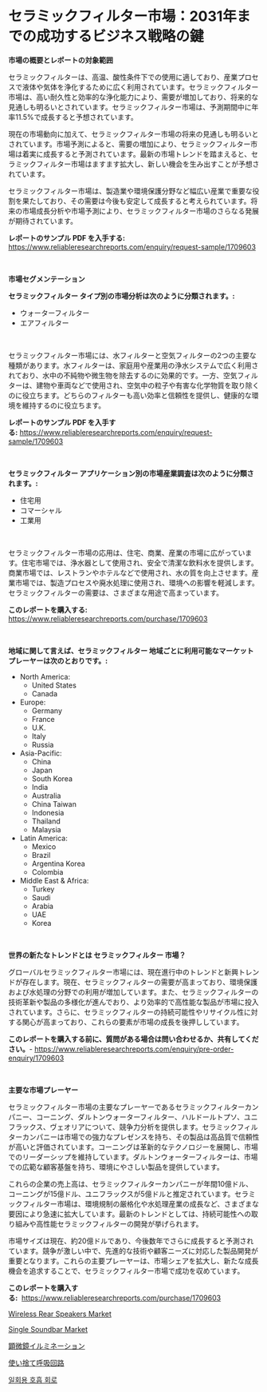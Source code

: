 <p><h1>セラミックフィルター市場：2031年までの成功するビジネス戦略の鍵　</h1></p><p><strong>市場の概要とレポートの対象範囲</strong></p>
<p><p>セラミックフィルターは、高温、酸性条件下での使用に適しており、産業プロセスで液体や気体を浄化するために広く利用されています。セラミックフィルター市場は、高い耐久性と効率的な浄化能力により、需要が増加しており、将来的な見通しも明るいとされています。セラミックフィルター市場は、予測期間中に年率11.5%で成長すると予想されています。</p><p>現在の市場動向に加えて、セラミックフィルター市場の将来の見通しも明るいとされています。市場予測によると、需要の増加により、セラミックフィルター市場は着実に成長すると予測されています。最新の市場トレンドを踏まえると、セラミックフィルター市場はますます拡大し、新しい機会を生み出すことが予想されています。</p><p>セラミックフィルター市場は、製造業や環境保護分野など幅広い産業で重要な役割を果たしており、その需要は今後も安定して成長すると考えられています。将来の市場成長分析や市場予測により、セラミックフィルター市場のさらなる発展が期待されています。</p></p>
<p><strong>レポートのサンプル PDF を入手する:</strong> <a href="https://www.reliableresearchreports.com/enquiry/request-sample/1709603">https://www.reliableresearchreports.com/enquiry/request-sample/1709603</a></p>
<p>&nbsp;</p>
<p><strong>市場セグメンテーション</strong></p>
<p><strong>セラミックフィルター タイプ別の市場分析は次のように分類されます。:</strong></p>
<p><ul><li>ウォーターフィルター</li><li>エアフィルター</li></ul></p>
<p>&nbsp;</p>
<p><p>セラミックフィルター市場には、水フィルターと空気フィルターの2つの主要な種類があります。水フィルターは、家庭用や産業用の浄水システムで広く利用されており、水中の不純物や微生物を除去するのに効果的です。一方、空気フィルターは、建物や車両などで使用され、空気中の粒子や有害な化学物質を取り除くのに役立ちます。どちらのフィルターも高い効率と信頼性を提供し、健康的な環境を維持するのに役立ちます。</p></p>
<p><strong>レポートのサンプル PDF を入手する:</strong>&nbsp;<a href="https://www.reliableresearchreports.com/enquiry/request-sample/1709603">https://www.reliableresearchreports.com/enquiry/request-sample/1709603</a></p>
<p>&nbsp;</p>
<p><strong> セラミックフィルター アプリケーション別の市場産業調査は次のように分類されます。:</strong></p>
<p><ul><li>住宅用</li><li>コマーシャル</li><li>工業用</li></ul></p>
<p>&nbsp;</p>
<p><p>セラミックフィルター市場の応用は、住宅、商業、産業の市場に広がっています。住宅市場では、浄水器として使用され、安全で清潔な飲料水を提供します。商業市場では、レストランやホテルなどで使用され、水の質を向上させます。産業市場では、製造プロセスや廃水処理に使用され、環境への影響を軽減します。セラミックフィルターの需要は、さまざまな用途で高まっています。</p></p>
<p><strong>このレポートを購入する:</strong>&nbsp; <a href="https://www.reliableresearchreports.com/purchase/1709603">https://www.reliableresearchreports.com/purchase/1709603</a></p>
<p>&nbsp;</p>
<p><strong>地域に関して言えば、セラミックフィルター 地域ごとに利用可能なマーケットプレーヤーは次のとおりです。:</strong></p>
<p><ul>
    <li>
        North America:
        <ul>
            <li>United States</li>
            <li>Canada</li>
        </ul>
    </li>
    <li>
        Europe:
        <ul>
            <li>Germany</li>
            <li>France</li>
            <li>U.K.</li>
            <li>Italy</li>
            <li>Russia</li>
        </ul>
    </li>
    <li>
        Asia-Pacific:
        <ul>
            <li>China</li>
            <li>Japan</li>
            <li>South Korea</li>
            <li>India</li>
            <li>Australia</li>
            <li>China Taiwan</li>
            <li>Indonesia</li>
            <li>Thailand</li>
            <li>Malaysia</li>
        </ul>
    </li>
    <li>
        Latin America:
        <ul>
            <li>Mexico</li>
            <li>Brazil</li>
            <li>Argentina Korea</li>
            <li>Colombia</li>
        </ul>
    </li>
    <li>
        Middle East & Africa:
        <ul>
            <li>Turkey</li>
            <li>Saudi</li>
            <li>Arabia</li>
            <li>UAE</li>
            <li>Korea</li>
        </ul>
    </li>
    </ul></p>
<p>&nbsp;</p>
<p><strong>世界の新たなトレンドとは セラミックフィルター 市場？</strong></p>
<p><p>グローバルセラミックフィルター市場には、現在進行中のトレンドと新興トレンドが存在します。現在、セラミックフィルターの需要が高まっており、環境保護および水処理の分野での利用が増加しています。また、セラミックフィルターの技術革新や製品の多様化が進んでおり、より効率的で高性能な製品が市場に投入されています。さらに、セラミックフィルターの持続可能性やリサイクル性に対する関心が高まっており、これらの要素が市場の成長を後押ししています。</p></p>
<p><strong>このレポートを購入する前に、質問がある場合は問い合わせるか、共有してください。</strong>- <a href="https://www.reliableresearchreports.com/enquiry/pre-order-enquiry/1709603">https://www.reliableresearchreports.com/enquiry/pre-order-enquiry/1709603</a></p>
<p>&nbsp;</p>
<p><strong>主要な市場プレーヤー</strong></p>
<p><p>セラミックフィルター市場の主要なプレーヤーであるセラミックフィルターカンパニー、コーニング、ダルトンウォーターフィルター、ハルドールトプソ、ユニフラックス、ヴェオリアについて、競争力分析を提供します。セラミックフィルターカンパニーは市場での強力なプレゼンスを持ち、その製品は高品質で信頼性が高いと評価されています。コーニングは革新的なテクノロジーを展開し、市場でのリーダーシップを維持しています。ダルトンウォーターフィルターは、市場での広範な顧客基盤を持ち、環境にやさしい製品を提供しています。</p><p>これらの企業の売上高は、セラミックフィルターカンパニーが年間10億ドル、コーニングが15億ドル、ユニフラックスが5億ドルと推定されています。セラミックフィルター市場は、環境規制の厳格化や水処理産業の成長など、さまざまな要因により急速に拡大しています。最新のトレンドとしては、持続可能性への取り組みや高性能セラミックフィルターの開発が挙げられます。</p><p>市場サイズは現在、約20億ドルであり、今後数年でさらに成長すると予測されています。競争が激しい中で、先進的な技術や顧客ニーズに対応した製品開発が重要となります。これらの主要プレーヤーは、市場シェアを拡大し、新たな成長機会を追求することで、セラミックフィルター市場で成功を収めています。</p></p>
<p><strong>このレポートを購入する:</strong>&nbsp;&nbsp;<a href="https://www.reliableresearchreports.com/purchase/1709603">https://www.reliableresearchreports.com/purchase/1709603</a></p>
<p><p><a href="https://view.publitas.com/reportprime-1/wireless-rear-speakers-market-offer-valuable-insights-into-market-size-market-share-market-trends-and-projections-spanning-from-2024-to-2031/">Wireless Rear Speakers Market</a></p><p><a href="https://view.publitas.com/reportprime-1/single-soundbar-market-size-growing-and-forecasted-for-period-from-2024-2031-and-provides-complete-market-analysis-of-this-market/">Single Soundbar Market</a></p><p><a href="https://medium.com/@tilico28/%E9%A1%95%E5%BE%AE%E9%8F%A1%E7%85%A7%E6%98%8E%E5%B8%82%E5%A0%B4%E5%B1%95%E6%9C%9B-%E6%A5%AD%E7%95%8C%E6%A6%82%E8%A6%81%E3%81%A8%E4%BA%88%E6%B8%AC-2024%E5%B9%B4%E3%81%8B%E3%82%892031%E5%B9%B4-277e6a524682">顕微鏡イルミネーション</a></p><p><a href="https://medium.com/@pattisullivansparksltcr1lv/%E4%BD%BF%E3%81%84%E6%8D%A8%E3%81%A6%E5%91%BC%E5%90%B8%E5%9B%9E%E8%B7%AF%E3%81%AE%E5%B8%82%E5%A0%B4%E5%8B%95%E5%90%91%E3%81%A8%E5%B8%82%E5%A0%B4%E5%88%86%E6%9E%90%E3%81%AF-2024%E5%B9%B4%E3%81%8B%E3%82%892031%E5%B9%B4%E3%81%AE%E6%9C%9F%E9%96%93%E3%81%AB%E4%BA%88%E6%B8%AC%E3%81%95%E3%82%8C%E3%81%A6%E3%81%84%E3%81%BE%E3%81%99-bb696695db6c">使い捨て呼吸回路</a></p><p><a href="https://medium.com/@hemantdesphyueqnd3dfnln68/%EB%B6%84%EC%84%9D-%EC%82%AC%EC%9A%A9-%EB%B0%8F-%ED%98%B8%ED%9D%A1-%ED%9A%8C%EB%A1%9C-%EC%8B%9C%EC%9E%A5-%EA%B8%80%EB%A1%9C%EB%B2%8C-%EC%82%B0%EC%97%85-%EC%A0%84%EB%A7%9D-%EB%B0%8F-%EC%98%88%EC%B8%A1-2024%EB%85%84%EB%B6%80%ED%84%B0-2031%EB%85%84%EA%B9%8C%EC%A7%80-60d7c61ddd0c">일회용 호흡 회로</a></p></p>